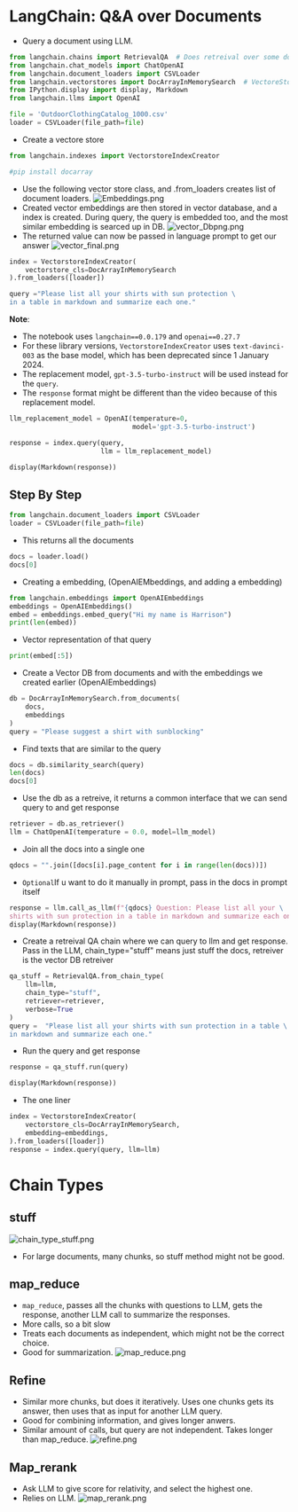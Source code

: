 # LangChain: Q&A over Documents

- Query a document using LLM.

```python
from langchain.chains import RetrievalQA  # Does retreival over some document
from langchain.chat_models import ChatOpenAI
from langchain.document_loaders import CSVLoader
from langchain.vectorstores import DocArrayInMemorySearch  # VectoreStore in In memory search
from IPython.display import display, Markdown
from langchain.llms import OpenAI
```


```python
file = 'OutdoorClothingCatalog_1000.csv'
loader = CSVLoader(file_path=file)
```

- Create a vectore store
```python
from langchain.indexes import VectorstoreIndexCreator
```


```python
#pip install docarray
```

- Use the following vector store class, and .from_loaders creates list of document loaders.
![Embeddings.png](./Embeddings.png)
- Created vector embeddings are then stored in vector database, and a index is created. During query, the query is embedded too, and the most similar embedding is searced up in DB.
![vector_Dbpng.png](./vector_Dbpng.png)
- The returned value can now be passed in language prompt to get our answer
![vector_final.png](./vector_final.png)
```python
index = VectorstoreIndexCreator(
    vectorstore_cls=DocArrayInMemorySearch
).from_loaders([loader])
```


```python
query ="Please list all your shirts with sun protection \
in a table in markdown and summarize each one."
```

**Note**:
- The notebook uses `langchain==0.0.179` and `openai==0.27.7`
- For these library versions, `VectorstoreIndexCreator` uses `text-davinci-003` as the base model, which has been deprecated since 1 January 2024.
- The replacement model, `gpt-3.5-turbo-instruct` will be used instead for the `query`.
- The `response` format might be different than the video because of this replacement model.


```python
llm_replacement_model = OpenAI(temperature=0, 
                               model='gpt-3.5-turbo-instruct')

response = index.query(query, 
                       llm = llm_replacement_model)
```


```python
display(Markdown(response))
```

## Step By Step
```python
from langchain.document_loaders import CSVLoader
loader = CSVLoader(file_path=file)
```

- This returns all the documents
```python
docs = loader.load()
docs[0]
```

- Creating a embedding, (OpenAIEMbeddings, and adding a embedding)
```python
from langchain.embeddings import OpenAIEmbeddings
embeddings = OpenAIEmbeddings()
embed = embeddings.embed_query("Hi my name is Harrison")
print(len(embed))
```

- Vector representation of that query
```python
print(embed[:5])
```

- Create a Vector DB from documents and with the embeddings we created earlier (OpenAIEmbeddings)
```python
db = DocArrayInMemorySearch.from_documents(
    docs, 
    embeddings
)
query = "Please suggest a shirt with sunblocking"
```

- Find texts that are similar to the query
```python
docs = db.similarity_search(query)
len(docs)
docs[0]
```

- Use the db as a retreive, it returns a common interface that we can send query to and get response
```python
retriever = db.as_retriever()
llm = ChatOpenAI(temperature = 0.0, model=llm_model)
```

- Join all the docs into a single one
```python
qdocs = "".join([docs[i].page_content for i in range(len(docs))])

```

- `Optional`If u want to do it manually in prompt, pass in the docs in prompt itself
```python
response = llm.call_as_llm(f"{qdocs} Question: Please list all your \
shirts with sun protection in a table in markdown and summarize each one.") 
display(Markdown(response))
```

- Create a retreival QA chain where we can query to llm and get response. Pass in the LLM, chain_type="stuff" means just stuff the docs, retreiver is the vector DB retreiver
```python
qa_stuff = RetrievalQA.from_chain_type(
    llm=llm, 
    chain_type="stuff", 
    retriever=retriever, 
    verbose=True
)
query =  "Please list all your shirts with sun protection in a table \
in markdown and summarize each one."
```

- Run the query and get response
```python
response = qa_stuff.run(query)

display(Markdown(response))
```
- The one liner 
```python
index = VectorstoreIndexCreator(
    vectorstore_cls=DocArrayInMemorySearch,
    embedding=embeddings,
).from_loaders([loader])
response = index.query(query, llm=llm)
```

# Chain Types
## stuff
![chain_type_stuff.png](./chain_type_stuff.png)

- For large documents, many chunks, so stuff method might not be good.
## map_reduce
- `map_reduce`, passes all the chunks with questions to LLM, gets the response, another LLM call to summarize the responses.
- More calls, so a bit slow
- Treats each documents as independent, which might not be the correct choice.
- Good for summarization.
![map_reduce.png](./map_reduce.png)

## Refine
- Similar more chunks, but does it iteratively. Uses one chunks gets its answer, then uses that as input for another LLM query.
- Good for combining information, and gives longer anwers.
- Similar amount of calls, but query are not independent. Takes longer than map_reduce.
![refine.png](./refine.png)

## Map_rerank
- Ask LLM to give score for relativity, and select the highest one.
- Relies on LLM.
![map_rerank.png](./map_rerank.png)
